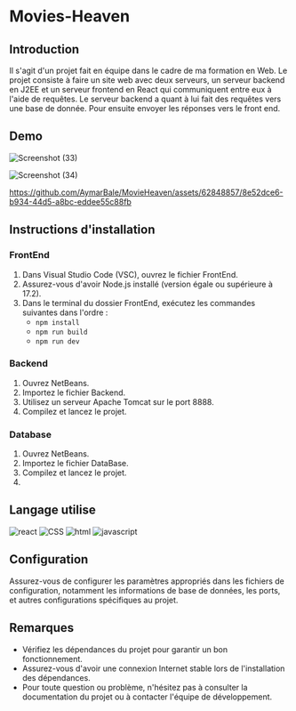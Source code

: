 # Movies-Heaven
<h2>Introduction</h2>
<p> Il s'agit d'un projet fait en équipe dans le cadre de ma formation en Web. Le projet consiste à faire un site web avec deux serveurs, un serveur backend en J2EE et un serveur frontend en React qui communiquent entre eux à l'aide de requêtes. Le serveur backend a quant à lui fait des requêtes vers une base de donnée. Pour ensuite envoyer les réponses vers le front end.</p>

## Demo

![Screenshot (33)](https://github.com/AymarBale/MovieHeaven/assets/62848857/1b80f426-81be-4ec9-bd35-f3594bc268be)

![Screenshot (34)](https://github.com/AymarBale/MovieHeaven/assets/62848857/78d4b57c-6794-4723-858d-fc3dd75efabd)

https://github.com/AymarBale/MovieHeaven/assets/62848857/8e52dce6-b934-44d5-a8bc-eddee55c88fb


## Instructions d'installation

### FrontEnd
1. Dans Visual Studio Code (VSC), ouvrez le fichier FrontEnd.
2. Assurez-vous d'avoir Node.js installé (version égale ou supérieure à 17.2).
3. Dans le terminal du dossier FrontEnd, exécutez les commandes suivantes dans l'ordre :
    - `npm install`
    - `npm run build`
    - `npm run dev`

### Backend
1. Ouvrez NetBeans.
2. Importez le fichier Backend.
3. Utilisez un serveur Apache Tomcat sur le port 8888.
4. Compilez et lancez le projet.

### Database
1. Ouvrez NetBeans.
2. Importez le fichier DataBase.
3. Compilez et lancez le projet.
4. 
<h2> Langage utilise</h2>

![react](https://img.shields.io/badge/React-20232A?style=for-the-badge&logo=react&logoColor=61DAFB)
![CSS](https://img.shields.io/badge/CSS3-1572B6?style=for-the-badge&logo=css3&logoColor=white)
![html](https://img.shields.io/badge/HTML5-E34F26?style=for-the-badge&logo=html5&logoColor=white)
![javascript](https://img.shields.io/badge/JavaScript-323330?style=for-the-badge&logo=javascript&logoColor=F7DF1E)
## Configuration
Assurez-vous de configurer les paramètres appropriés dans les fichiers de configuration, notamment les informations de base de données, les ports, et autres configurations spécifiques au projet.

## Remarques
- Vérifiez les dépendances du projet pour garantir un bon fonctionnement.
- Assurez-vous d'avoir une connexion Internet stable lors de l'installation des dépendances.
- Pour toute question ou problème, n'hésitez pas à consulter la documentation du projet ou à contacter l'équipe de développement.
